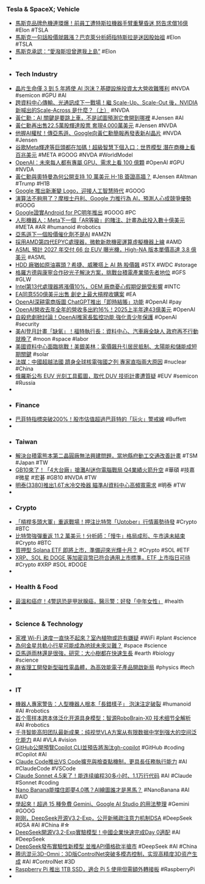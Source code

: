 ### Tesla & SpaceX; Vehicle
- [馬斯克品牌危機連環爆！前員工遭特斯拉機器手臂重擊昏迷 怒告求償16億](https://news.pchome.com.tw/internation/crwant/20250929/index-75914010161360316011.html) #Elon #TSLA
- [馬斯克一句話股價就飆漲？巴克萊分析師指特斯拉是迷因股始祖](https://finance.technews.tw/2025/09/30/dan-levy-tesla/) #Elon #TSLA
- [馬斯克承認：“愛潑斯坦曾邀我上島”](https://hao.cnyes.com/post/197604) #Elon
-
- ### Tech Industry
- [晶片生命僅 3 到 5 年將使 AI 泡沫？基礎設施投資太大營收難獲利](https://finance.technews.tw/2025/09/29/the-lifespan-of-chips-is-only-3-to-5-years-which-will-make-ai-a-bubble/) #NVDA #semicon #GPU #AI
- [跨資料中心傳輸、光通訊成下一戰場！繼 Scale-Up、Scale-Out 後，NVIDIA 新喊出的Scale-Across 是什麼？（上）](https://technews.tw/2025/09/30/silicon-photonics-scale-up-scale-out-scale-across/) #NVDA
- [黃仁勳：AI 關鍵是要跳上車，不是試圖預測它會開到哪裡](https://technews.tw/2025/09/29/nvidias-jensen-huang-the-key-to-the-ai-market-is-to-jump-on-board/) #Jensen #AI
- [黃仁勳再出售22.5萬股輝達股票 套現4,000萬美元](https://news.cnyes.com/news/id/6172775) #Jensen #NVDA
- [他握AI權杖！傳亞馬遜、Google向黃仁勳簡報再發表新AI晶片](https://ec.ltn.com.tw/article/breakingnews/5195071) #NVDA #Jensen
- [谷歌Meta輝達等巨頭都在加碼！超級智慧下個入口：世界模型 潛在商機上看百兆美元](https://news.cnyes.com/news/id/6171605) #META #GOOG #NVDA #WorldModel
- [OpenAI：未來每人都有專屬 GPU、需求上看 100 億顆](https://technews.tw/2025/09/30/openai-president-teases-our-10-billion-gpu-future/) #OpenAI #GPU #NVDA
- [黃仁勳與奧特曼為何公開支持 10 萬美元 H-1B 簽證高牆？](https://technews.tw/2025/09/29/why-are-jensen-huang-and-sam-altman-happy-to-see-a-100000-h-1b-visa-barrier/) #Jensen #Altman #Trump #H1B
- [Google 推出新漸變 Logo，迎接人工智慧時代](https://technews.tw/2025/09/30/google-launches-new-gradient-logo/) #GOOG
- [演算法不夠用了？摩根士丹利、Google 力推行為 AI，預測人心成競爭優勢](https://technews.tw/2025/09/29/the-missing-piece-of-the-2-trillion-ai-market-is-human-psychology/) #GOOG
- [Google證實Android for PC明年推出](https://www.ithome.com.tw/news/171414) #GOOG #PC
- [人形機器人：Meta下一個「AR等級」的賭注、計畫為此投入數十億美元](https://news.cnyes.com/news/id/6171508) #META #AR #humanoid #robotics
- [亞馬遜下一個股價催化劑不是AI](https://news.cnyes.com/news/id/6172075) #AMZN
- [採用AMD第四代EPYC處理器，微軟新款機密運算虛擬機器上線](https://www.ithome.com.tw/review/171409) #AMD
- [ASML 預計 2027 年交付 66 台 EUV 曝光機，High-NA 版本單價高達 3.8 億美元](https://www.techbang.com/posts/125649-asml-2027-66-euv-machines-high-na-380m) #ASML
- [HDD 廠猶如原油寡頭？希捷、威騰搭上 AI 熱 股價飆](https://finance.technews.tw/2025/09/30/trong-hdd-cycle-prompts-significant-target-hikes-on-western-digital-seagate/) #STX #WDC #storage
- [格羅方德與康寧合作矽光子解決方案，挑戰台積電產業領先者地位](https://technews.tw/2025/09/30/globalfoundries-and-corning-collaborate-on-silicon-photonics-solutions/) #GFS #GLW
- [Intel第13代處理器將漲價10%，OEM 廠商憂心假期促銷受影響](https://www.techbang.com/posts/125667-intel-13th-gen-cpu-price-increase) #INTC
- [EA同意550億美元出售 創史上最大槓桿收購案](https://news.cnyes.com/news/id/6171861) #EA
- [OpenAI深耕電商版圖 ChatGPT推出「即時結賬」功能](https://news.cnyes.com/news/id/6172147) #OpenAI #pay
- [OpenAI營收去年全年的營收多出約16%！2025上半年達43億美元](https://news.cnyes.com/news/id/6172872) #OpenAI
- [自殺悲劇掀討論！OpenAI推家長監控功能 強化青少年保護](https://news.cnyes.com/news/id/6171819) #OpenAI #security
- [​​美AI登月計畫「缺氧」！福特執行長：資料中心、汽車廠全缺人 政府再不行動就晚了](https://news.cnyes.com/news/id/6172869) #moon #space #labor
- [美國資料中心面臨挑戰！美銀美林：電價飆升引居民抵制、太陽能和儲能成短期關鍵](https://news.cnyes.com/news/id/6171250) #solar
- [法媒：中國超越法國 躋身全球核電強國之列 專家直指兩大原因](https://news.cnyes.com/news/id/6173196) #nuclear #China
- [俄羅斯公布 EUV 光刻工具藍圖，取代 DUV 技術計畫遭質疑](https://technews.tw/2025/09/30/euv-duv/) #EUV #semicon #Russia
-
- ### Finance
- [巴菲特指標突破200%！股市估值超過巴菲特的「玩火」警戒線](https://news.cnyes.com/news/id/6170909) #Buffett
-
- ### Taiwan
- [解決台積電熊本第二晶圓廠無法興建問題，當地縣府動工交通改善計畫](https://finance.technews.tw/2025/09/29/solve-the-problem-of-tsmcs-kumamoto-2nd-wafer-fab-being-unable-to-produce/) #TSM #Japan #TW
- [GB10來了！「4大台廠」搶灘AI迷你電腦戰局 Q4業績火箭升空](https://tw.stock.yahoo.com/news/gb10來了-4大台廠-搶灘ai迷你電腦戰局-q4業績火箭升空-025500154.html) #華碩 #技嘉 #微星 #宏碁 #GB10 #NVDA #TW
- [明泰(3380)推出1.6T水冷交換器 瞄準AI資料中心高頻寬需求](https://uanalyze.com.tw/articles/9239432793) #明泰 #TW
-
- ### Crypto
- [「槓桿多頭大軍」重返戰場！押注比特幣「Uptober」行情蓄勢待發](https://blockcast.it/2025/09/30/leveraged-bitcoin-longs-are-back-in-force-and-look-ahead-to-uptober/) #Crypto #BTC
- [比特幣強彈重返 11.2 萬美元！分析師：「慢牛」格局成形、牛市遠未結束](https://blockcast.it/2025/09/29/bull-market-isnt-over-as-btc-recovers-above-112k/) #Crypto #BTC
- [質押型 Solana ETF 即將上市，準備迎來光輝十月？](https://abmedia.io/solana-staking-etfs-likely-coming) #Crypto #SOL #ETF
- [XRP、SOL 和 DOGE 等加密貨幣已符合通用上市標準，ETF 上市指日可待](https://abmedia.io/xrp%E3%80%81sol-doge-generic-listing-standards) #Crypto #XRP #SOL #DOGE
-
- ### Health & Food
- [最溫和癌症！4警訊恐是甲狀腺癌，醫示警：好發「中年女性」](https://www.gvm.com.tw/article/124642) #health
-
- ### Science & Technology
- [家裡 Wi-Fi 速度一直快不起來？室內植物或許有嫌疑](https://technews.tw/2025/09/29/slow-wi-fi-add-houseplants-to-the-list-of-suspects/) #WiFi #plant #science
- [為何金星共軌小行星可能成為地球未來災難？](https://technews.tw/2025/09/29/venusian-co-orbital-asteroids/) #space #science
- [亞馬遜雨林還是很強，研究：大小樹都在快速生長](https://technews.tw/2025/09/30/amazon-forest-getting-stronger-in-3-decades/) #earth #biology #science
- [麻省理工開發新型磁性電晶體，為高效能電子產品開啟新局](https://technews.tw/2025/09/30/mit-develops-new-magnetic-transistor/) #physics #tech
-
- ### IT
- [機器人專家警告：人型機器人根本「長錯樣子」 泡沫注定破裂](https://news.cnyes.com/news/id/6170546) #humanoid #AI #robotics
- [首个零样本跨本体泛化开源具身模型：智源RoboBrain-X0 技术细节全解析](https://www.jiqizhixin.com/articles/2025-09-29-5) #AI #robotics
- [千寻智能高阳团队最新成果：纯视觉VLA方案从有限数据中学到强大的空间泛化能力](https://www.jiqizhixin.com/articles/2025-09-29) #AI #VLA #vision
- [GitHub公開預覽Copilot CLI並預告將淘汰gh-copilot](https://www.ithome.com.tw/news/171416) #GitHub #coding #Copilot #AI
- [Claude Code推出VS Code擴充與檢查點機制，更具長任務執行能力](https://www.ithome.com.tw/news/171430) #AI #ClaudeCode #VSCode
- [Claude Sonnet 4.5来了！能连续编程30多小时、1.1万行代码](https://www.jiqizhixin.com/articles/2025-09-30-2) #AI #Claude #Sonnet #coding
- [Nano Banana能擋住即夢4.0嗎？AI繪圖誰才是黑馬？](https://www.gvm.com.tw/article/124665) #NanoBanana #AI #AID
- [學起來！超過 15 種免費 Gemini、Google AI Studio 的用法整理](https://www.koc.com.tw/archives/615504) #Gemini #GOOG
- [刚刚，DeepSeek开源V3.2-Exp，公开新稀疏注意力机制DSA](https://www.jiqizhixin.com/articles/2025-09-29-8) #DeepSeek #DSA #AI #China #☆
- [DeepSeek開源V3.2-Exp實驗模型！中國企業快速完成Day 0適配](https://news.cnyes.com/news/id/6172908) #AI #DeepSeek
- [DeepSeek發布實驗性新模型 並推API價格砍半搶市](https://news.cnyes.com/news/id/6171857) #DeepSeek #AI #China
- [腾讯混元3D-Omni：3D版ControlNet突破多模态控制，实现高精度3D资产生成](https://www.jiqizhixin.com/articles/2025-09-29-4) #AI #ControlNet #3D
- [Raspberry Pi 推出 1TB SSD，適合 Pi 5 使用但需額外轉接板](https://www.techbang.com/posts/125334-raspberry-pi-1tb-ssd-for-pi5) #RaspberryPi
-